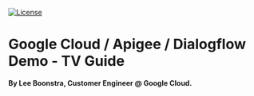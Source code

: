 

[![License](https://img.shields.io/badge/License-Apache%202.0-blue.svg)](https://opensource.org/licenses/Apache-2.0)

# Google Cloud / Apigee / Dialogflow Demo - TV Guide

**By Lee Boonstra, Customer Engineer @ Google Cloud.**
